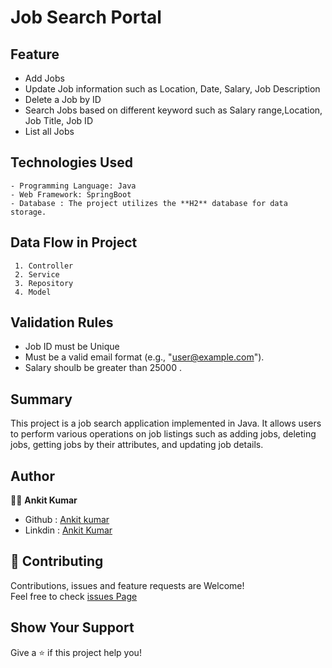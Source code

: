 
# Job Search Portal 




## Feature
- Add Jobs 
- Update Job information such as Location, Date, Salary, Job Description
- Delete a Job by ID
- Search Jobs based on different keyword such as Salary range,Location, Job Title, Job ID
- List all Jobs

## Technologies Used
```
- Programming Language: Java
- Web Framework: SpringBoot
- Database : The project utilizes the **H2** database for data storage.
```
##  Data Flow in Project
     1. Controller
     2. Service
     3. Repository
     4. Model
      
## Validation Rules
- Job ID must be Unique
- Must be a valid email format (e.g., "user@example.com").
- Salary shoulb be greater than 25000 .
    
##  Summary
This project is a job search application implemented in Java. It allows users to perform various operations on job listings such as adding jobs, deleting jobs, getting jobs by their attributes, and updating job details.

## Author
 👨‍💼 **Ankit Kumar**
 + Github : [Ankit kumar](https://github.com/ankitk55?tab=repositories)
 + Linkdin : [Ankit Kumar](https://www.linkedin.com/in/ankit-kumar-7300581b3/)
 
## 🤝 Contributing
Contributions, issues and feature requests are Welcome!\
Feel free to check [issues Page](https://github.com/issues) 

## Show Your Support 
 Give a ⭐ if this project help you!